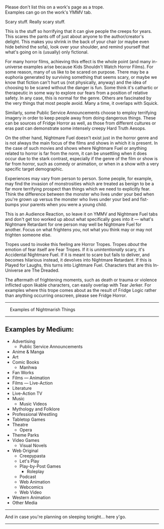 Please don't list this on a work's page as a trope.  
Examples can go on the work's YMMV tab.

Scary stuff. Really scary stuff.

This is the stuff so horrifying that it can give people the creeps for years. This scares the pants off of just about anyone to the author/creator's delight. This makes you shrink in the back of your chair (or maybe even hide behind the sofa), look over your shoulder, and remind yourself that what's going on is (usually) only fictional.

For many horror films, achieving this effect is the whole point (and many in-universe examples arise because Kids Shouldn't Watch Horror Films). For some reason, many of us like to be scared on purpose. There may be a euphoria generated by surviving something that seems scary, or maybe we know that fiction can't hurt us (not physically, anyway) and the idea of choosing to be scared without the danger is fun. Some think it's cathartic or therapeutic in some way to explore our fears from a position of relative safety. In any case, this is normal for the genre. Others are fascinated by the very things that most people avoid. Many a time, it overlaps with Squick.

Similarly, some Public Service Announcements choose to employ terrifying imagery in order to keep people away from doing dangerous things. These can be sources of Fridge Horror as well, as those from different cultures or eras past can demonstrate some intensely creepy Hard Truth Aesops.

On the other hand, Nightmare Fuel doesn't exist just in the horror genre and is not always the main focus of the films and shows in which it is present. In the case of such movies and shows where Nightmare Fuel or anything related to horror is far from the norm, it can be unsettling when it does occur due to the stark contrast, especially if the genre of the film or show is far from horror, such as comedy or animation, or when in a show with a very specific target demographic.

Experiences may vary from person to person. Some people, for example, may find the invasion of monstrosities which are treated as benign to be a far more terrifying prospect than things which we need to explicitly fear. Think the difference between the monster who lives under your bed when you're grown up versus the monster who lives under your bed and fist-bumps your parents when you were a young child.

This is an Audience Reaction, so leave it on YMMV and Nightmare Fuel tabs and don't get too worked up about what specifically goes into it — what's Nightmare Retardant for one person may well be Nightmare Fuel for another. Focus on what frightens _you_, not what you think may or may not frighten someone else.

Tropes used to invoke this feeling are Horror Tropes. Tropes _about_ the emotion of fear itself are Fear Tropes. If it is _unintentionally_ scary, it's Accidental Nightmare Fuel. If it is meant to scare but fails to deliver, and becomes hilarious instead, it devolves into Nightmare Retardant. If this is Played for Laughs, this turns into Lightmare Fuel. Characters that are this In-Universe are The Dreaded.

The aftermath of frightening moments, such as death or trauma or violence inflicted upon likable characters, can easily overlap with Tear Jerker. For examples where this trope comes about as the result of Fridge Logic rather than anything occurring onscreen, please see Fridge Horror.

___

    Examples of Nightmarish Things 

___

## Examples by Medium:

-   Advertising
    -   Public Service Announcements
-   Anime & Manga
-   Art
-   Comic Books
    -   Manhwa
-   Fan Works
-   Films — Animation
-   Films — Live-Action
-   Literature
-   Live-Action TV
-   Music
    -   Music Videos
-   Mythology and Folklore
-   Professional Wrestling
-   Tabletop Games
-   Theatre
    -   Opera
-   Theme Parks
-   Video Games
    -   Visual Novels
-   Web Original
    -   Creepypasta
    -   Let's Play
    -   Play-by-Post Games
        -   Roleplay
    -   Podcast
    -   Web Animation
    -   Webcomics
    -   Web Video
-   Western Animation
-   Other Media

___

And in case you're planning on sleeping tonight... here y'go.

___